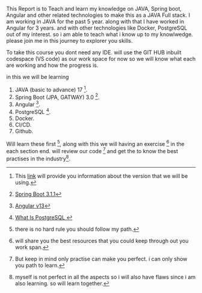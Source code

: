 This Report is to Teach and learn my knowledge on JAVA, Spring boot, Angular and other related technologies to make this as a JAVA Full stack. I am working in JAVA for the past 5 year. along with that I have worked in Angular for 3 years. and with other technologies like Docker, PostgreSQL out of my interest. so i am able to teach what i know up to my knowlwedge. please join me in this journey to explorer you skills. 

To take this course you dont need any IDE. will use the GIT HUB inbuilt codespace (VS code) as our work space for now so we will know what each are working and how the progress is.

in this we will be learning
1. JAVA (basic to advance) 17 [^1].
2. Spring Boot (JPA, GATWAY) 3.0 [^2].
3. Angular [^3].
4. PostgreSQL [^4].
5. Docker.
6. CI/CD.
7. Github.

Will learn these first [^5], along with this we will having an exercise [^6] in the each section end. will review our code [^7] and get the to know the best practises in the industry[^8].

[^1]: This [link](https://dev.java/learn/) will provide you information about the version that we will be using.
[^2]: [Spring Boot 3.1.1](https://docs.spring.io/spring-boot/docs/3.1.1/reference/htmlsingle/) 
[^3]: [Angular v13](https://v13.angular.io/docs) 
[^4]: [What Is PostgreSQL ](https://www.postgresql.org/docs/15/index.html)
[^5]: there is no hard rule you should follow my path.
[^6]: will share you the best resources that you could keep through out you work span.
[^7]: But keep in mind only practise can make you perfect. i can only show you path to learn.
[^8]: myself is not perfect in all the aspects so i will also have flaws since i am also learning. so will learn together.

